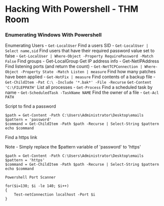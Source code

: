 # Hacking With Powershell - THM Room

### Enumerating Windows With Powershell

Enumerating Users - ```Get-LocalUser```
Find a users SID - ```Get-LocalUser | Select name,sid```
Find users that have their required password value set to false - ```Get-LocalUser | Where-Object -Property RequirePassword -Match False```
Find groups - Get-LocalGroup
Get IP address info - Get-NetIPAddress
Find listening ports (and return the count) - ```Get-NetTCPConnection | Where-Object -Property State -Match Listen | measure```
Find how many patches have been applied - ```Get-HotFix | measure```
Find contents of a backup file - ```Get-ChildItem -Pat C:\ -Include '*.bak*' -File -Recurse```
```Get-Content 'C:\FILEPPATH'```
List all processes - ```Get-Process```
Find a scheduled task by name - ```Get-ScheduledTask -TaskName NAME```
Find the owner of a file - ```Get-Acl PATH```

Script to find a password

```
$path = Get-Content -Path C:\Users\Administrator\Desktop\emails
$pattern = 'password'
$command = Get-ChildItem -Path $path -Recurse | Select-String $pattern
echo $command
```

Find a https link

Note - Simply replace the $pattern variable of 'password' to 'https'

```
$path = Get-Content -Path C:\Users\Administrator\Desktop\emails
$pattern = 'https'
$command = Get-ChildItem -Path $path -Recurse | Select-String $pattern
echo $command

Powershell Port Scanner

for($i=130; $i -le 140; $i++)
{
    Test-netConnection localhost -Port $i
}
```
